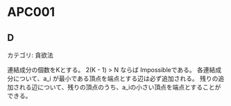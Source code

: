 # APC001

## D
カテゴリ: 貪欲法

連結成分の個数をKとする。
2(K - 1) > N ならば Impossibleである。
各連結成分について、a_i が最小である頂点を端点とする辺は必ず追加される。
残りの追加される辺について、残りの頂点のうち、a_iの小さい頂点を端点とすることができる。
